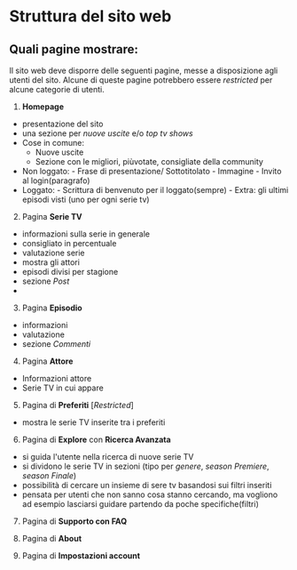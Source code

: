# Struttura del sito web

## Quali pagine mostrare:
Il sito web deve disporre delle seguenti pagine, messe a disposizione agli utenti del sito.
Alcune di queste pagine potrebbero essere *restricted* per alcune categorie di utenti.

1. **Homepage**
  - presentazione del sito
  - una sezione per *nuove uscite* e/o *top tv shows*
  - Cose in comune:
      - Nuove uscite 
      - Sezione con le migliori, piùvotate, consigliate della community
  - Non loggato: 
	    - Frase di presentazione/ Sottotitolato
    	- Immagine
	    - Invito al login(paragrafo)
  - Loggato: 
	    - Scrittura di benvenuto per il loggato(sempre)
	    - Extra: gli ultimi episodi visti (uno per ogni serie tv)

2. Pagina **Serie TV**
  - informazioni sulla serie in generale
  - consigliato in percentuale
  - valutazione serie
  - mostra gli attori
  - episodi divisi per stagione 
  - sezione *Post*
  - 
3. Pagina **Episodio**
  - informazioni
  - valutazione
  - sezione *Commenti*
4. Pagina **Attore**
  - Informazioni attore
  - Serie TV in cui appare

5. Pagina di **Preferiti** \[*Restricted*\] 
  - mostra le serie TV inserite tra i preferiti

6. Pagina di **Explore** con **Ricerca Avanzata**
  - si guida l'utente nella ricerca di nuove serie TV
  - si dividono le serie TV in sezioni (tipo per *genere*, *season Premiere*, *season Finale*) 
  - possibilità di cercare un insieme di sere tv basandosi sui filtri inseriti
  - pensata per utenti che non sanno cosa stanno cercando, ma vogliono ad esempio lasciarsi guidare partendo da poche specifiche(filtri)

7. Pagina di **Supporto con FAQ**

8. Pagina di **About**

9. Pagina di **Impostazioni account**

